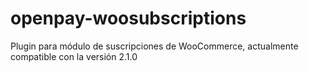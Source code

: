 # openpay-woosubscriptions
Plugin para módulo de suscripciones de WooCommerce, actualmente compatible con la versión 2.1.0
